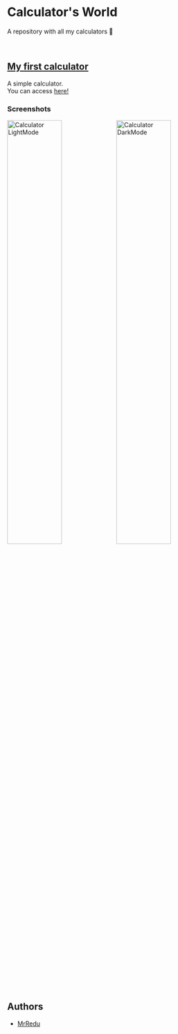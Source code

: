 # Calculator's World 
A repository with all my calculators 🥱

<!-- ## Objetive
1. I don't know... why not?
2. I want to see my progress -->

<br>

## [My first calculator](https://github.com/MrRedu/calculators/tree/main/calculator)
A simple calculator. <br>
You can access [here!](https://calculators-drab.vercel.app/)

### Screenshots
<img width="50%" src="https://github.com/MrRedu/calculators/assets/73679190/28e17d4c-6105-413f-9cce-05d74d2bc71d" alt="Calculator LightMode"><img width="50%" src="https://github.com/MrRedu/calculators/assets/73679190/114d63f5-8ca8-45f3-9cb7-e07b3b990121" alt="Calculator DarkMode">


<br><br>


## Authors
- [MrRedu](https://www.github.com/MrRedu)
